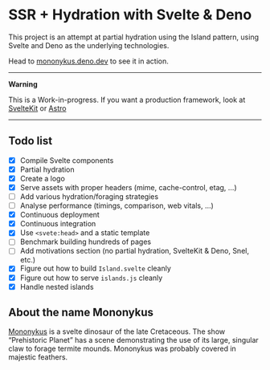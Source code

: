 # SSR + Hydration with Svelte & Deno

This project is an attempt at partial hydration using the Island pattern, using
Svelte and Deno as the underlying technologies.

Head to [mononykus.deno.dev](https://mononykus.deno.dev/) to see it in action.

---

**Warning**

This is a Work-in-progress. If you want a production framework, look at
[SvelteKit](https://kit.svelte.dev) or [Astro](https://astro.build/)

---

## Todo list

- [x] Compile Svelte components
- [x] Partial hydration
- [x] Create a logo
- [x] Serve assets with proper headers (mime, cache-control, etag, …)
- [ ] Add various hydration/foraging strategies
- [ ] Analyse performance (timings, comparison, web vitals, …)
- [x] Continuous deployment
- [x] Continuous integration
- [x] Use `<svete:head>` and a static template
- [ ] Benchmark building hundreds of pages
- [ ] Add motivations section (no partial hydration, SvelteKit & Deno, Snel,
      etc.)
- [x] Figure out how to build `Island.svelte` cleanly
- [x] Figure out how to serve `islands.js` cleanly
- [x] Handle nested islands

## About the name Mononykus

[Mononykus](https://en.wikipedia.org/wiki/Mononykus) is a svelte dinosaur of the
late Cretaceous. The show “Prehistoric Planet” has a scene demonstrating the use
of its large, singular claw to forage termite mounds. Mononykus was probably
covered in majestic feathers.
